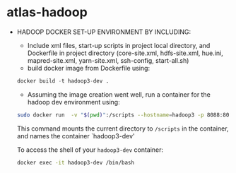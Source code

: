 # atlas-hadoop

- HADOOP DOCKER SET-UP ENVIRONMENT BY INCLUDING:
    - Include xml files, start-up scripts in project local directory, and Dockerfile in project directory  (core-site.xml, hdfs-site.xml, hue.ini, mapred-site.xml, yarn-site.xml, ssh-config, start-all.sh)
    - build docker image from Dockerfile using:
    
    ```python
    docker build -t hadoop3-dev .
    ```
    
    - Assuming the image creation went well, run a container for the hadoop dev environment using:
    
    ```bash
    sudo docker run  -v "$(pwd)":/scripts --hostname=hadoop3 -p 8088:8088 -p 9870:9870 -p 9864:9864 -p 19888:19888 -p 8042:8042 -p 8888:8888 --name hadoop3-dev -d hadoop3-dev
    ```
    
    This command mounts the current directory to `/scripts` in the container, and names the container `hadoop3-dev'
    
    To access the shell of your `hadoop3-dev` container:
    ```bash
    docker exec -it hadoop3-dev /bin/bash
    ```
